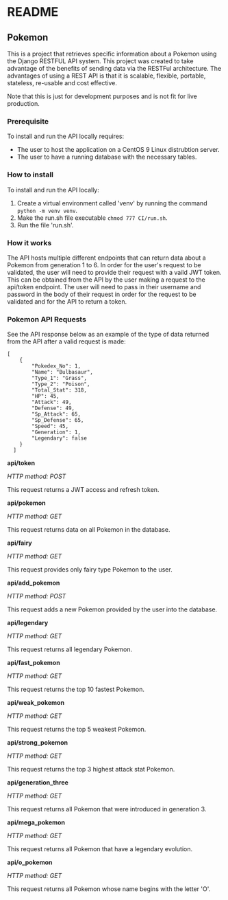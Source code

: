 # README #
## Pokemon ##

This is a project that retrieves specific information about a Pokemon using the Django RESTFUL API system. This project was created to take advantage of the benefits of sending data via the RESTFul architecture. The advantages of using a REST API is that it is scalable, flexible, portable, stateless, re-usable and cost effective.

Note that this is just for development purposes and is not fit for live production.

### Prerequisite ###
To install and run the API locally requires:
- The user to host the application on a CentOS 9 Linux distrubtion server.
- The user to have a running database with the necessary tables.

### How to install ###
To install and run the API locally:
1. Create a virtual environment called 'venv' by running the command `python -m venv venv`.
2. Make the run.sh file executable `chmod 777 CI/run.sh`.
3. Run the file 'run.sh'.

### How it works ###
The API hosts multiple different endpoints that can return data about a Pokemon from generation 1 to 6. In order for the user's request to be validated, the user will need to provide their request with a vaild JWT token. This can be obtained from the API by the user making a request to the api/token endpoint. The user will need to pass in their username and password in the body of their request in order for the request to be validated and for the API to return a token.

### Pokemon API Requests ###
See the API response below as an example of the type of data returned from the API after a valid request is made:
```
[
    {
        "Pokedex_No": 1,
        "Name": "Bulbasaur",
        "Type_1": "Grass",
        "Type_2": "Poison",
        "Total_Stat": 318,
        "HP": 45,
        "Attack": 49,
        "Defense": 49,
        "Sp_Attack": 65,
        "Sp_Defense": 65,
        "Speed": 45,
        "Generation": 1,
        "Legendary": false
    }
  ]
```
**api/token**

*HTTP method: POST*

This request returns a JWT access and refresh token.

**api/pokemon**

*HTTP method: GET*

This request returns data on all Pokemon in the database.

**api/fairy**

*HTTP method: GET*

This request provides only fairy type Pokemon to the user.

**api/add_pokemon**

*HTTP method: POST*

This request adds a new Pokemon provided by the user into the database.

**api/legendary**

*HTTP method: GET*

This request returns all legendary Pokemon.

**api/fast_pokemon**

*HTTP method: GET*

This request returns the top 10 fastest Pokemon.

**api/weak_pokemon**

*HTTP method: GET*

This request returns the top 5 weakest Pokemon.

**api/strong_pokemon**

*HTTP method: GET*

This request returns the top 3 highest attack stat Pokemon.

**api/generation_three**

*HTTP method: GET*

This request returns all Pokemon that were introduced in generation 3.

**api/mega_pokemon**

*HTTP method: GET*

This request returns all Pokemon that have a legendary evolution.

**api/o_pokemon**

*HTTP method: GET*

This request returns all Pokemon whose name begins with the letter 'O'.
